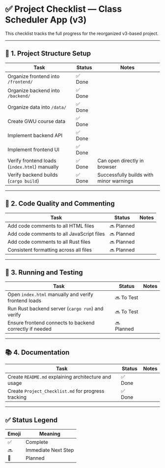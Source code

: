 # ✅ Project Checklist — Class Scheduler App (v3)

This checklist tracks the full progress for the reorganized v3-based project.

---

## 📁 1. Project Structure Setup

| Task | Status | Notes |
|------|--------|-------|
| Organize frontend into `/frontend/` | ✅ Done |
| Organize backend into `/backend/` | ✅ Done |
| Organize data into `/data/` | ✅ Done |
| Create GWU course data | ✅ Done |
| Implement backend API | ✅ Done |
| Implement frontend UI | ✅ Done |
| Verify frontend loads (`index.html`) manually | ✅ Done | Can open directly in browser |
| Verify backend builds (`cargo build`) | ✅ Done | Successfully builds with minor warnings |

---

## 🔧 2. Code Quality and Commenting

| Task | Status | Notes |
|------|--------|-------|
| Add code comments to all HTML files | 🔜 Planned |
| Add code comments to all JavaScript files | 🔜 Planned |
| Add code comments to all Rust files | 🔜 Planned |
| Consistent formatting across all files | 🔜 Planned |

---

## 🚀 3. Running and Testing

| Task | Status | Notes |
|------|--------|-------|
| Open `index.html` manually and verify frontend loads | 🔜 To Test |
| Run Rust backend server (`cargo run`) and verify | 🔜 To Test |
| Ensure frontend connects to backend correctly if needed | 🔜 Planned |

---

## 📚 4. Documentation

| Task | Status | Notes |
|------|--------|-------|
| Create `README.md` explaining architecture and usage | ✅ Done |
| Create `Project_Checklist.md` for progress tracking | ✅ Done |

---

## ✅ Status Legend

| Emoji | Meaning |
|-------|--------|
| ✅ | Complete |
| 🔜 | Immediate Next Step |
| 🔧 | Planned |
